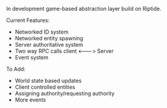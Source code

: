 In development game-based abstraction layer build on Riptide.

Current Features:
  - Networked ID system
  - Networked entity spawning
  - Server authoritative system
  - Two way RPC calls client <---> Server
  - Event system



To Add:
 - World state based updates
 - Client controlled entities
 - Assigning authority/requesting authority
 - More events
